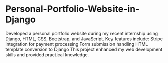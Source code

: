 # Personal-Portfolio-Website-in-Django
Developed a personal portfolio website during my recent internship using Django, HTML, CSS, Bootstrap, and JavaScript. Key features include:  Stripe integration for payment processing Form submission handling HTML template conversion to Django This project enhanced my web development skills and provided practical knowledge.
